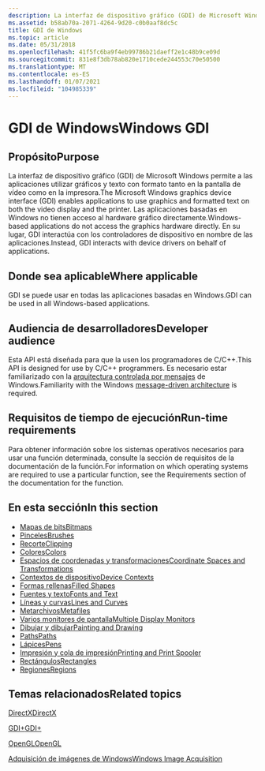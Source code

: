 ```yaml
---
description: La interfaz de dispositivo gráfico (GDI) de Microsoft Windows permite a las aplicaciones utilizar gráficos y texto con formato tanto en la pantalla de vídeo como en la impresora.
ms.assetid: b58ab70a-2071-4264-9d20-c0b0aaf8dc5c
title: GDI de Windows
ms.topic: article
ms.date: 05/31/2018
ms.openlocfilehash: 41f5fc6ba9f4eb99786b21daeff2e1c48b9ce09d
ms.sourcegitcommit: 831e8f3db78ab820e1710cede244553c70e50500
ms.translationtype: MT
ms.contentlocale: es-ES
ms.lasthandoff: 01/07/2021
ms.locfileid: "104985339"
---
```

# <a name="windows-gdi"></a><span data-ttu-id="e7591-103">GDI de Windows</span><span class="sxs-lookup"><span data-stu-id="e7591-103">Windows GDI</span></span>

## <a name="purpose"></a><span data-ttu-id="e7591-104">Propósito</span><span class="sxs-lookup"><span data-stu-id="e7591-104">Purpose</span></span>

<span data-ttu-id="e7591-105">La interfaz de dispositivo gráfico (GDI) de Microsoft Windows permite a las aplicaciones utilizar gráficos y texto con formato tanto en la pantalla de vídeo como en la impresora.</span><span class="sxs-lookup"><span data-stu-id="e7591-105">The Microsoft Windows graphics device interface (GDI) enables applications to use graphics and formatted text on both the video display and the printer.</span></span> <span data-ttu-id="e7591-106">Las aplicaciones basadas en Windows no tienen acceso al hardware gráfico directamente.</span><span class="sxs-lookup"><span data-stu-id="e7591-106">Windows-based applications do not access the graphics hardware directly.</span></span> <span data-ttu-id="e7591-107">En su lugar, GDI interactúa con los controladores de dispositivo en nombre de las aplicaciones.</span><span class="sxs-lookup"><span data-stu-id="e7591-107">Instead, GDI interacts with device drivers on behalf of applications.</span></span>

## <a name="where-applicable"></a><span data-ttu-id="e7591-108">Donde sea aplicable</span><span class="sxs-lookup"><span data-stu-id="e7591-108">Where applicable</span></span>

<span data-ttu-id="e7591-109">GDI se puede usar en todas las aplicaciones basadas en Windows.</span><span class="sxs-lookup"><span data-stu-id="e7591-109">GDI can be used in all Windows-based applications.</span></span>

## <a name="developer-audience"></a><span data-ttu-id="e7591-110">Audiencia de desarrolladores</span><span class="sxs-lookup"><span data-stu-id="e7591-110">Developer audience</span></span>

<span data-ttu-id="e7591-111">Esta API está diseñada para que la usen los programadores de C/C++.</span><span class="sxs-lookup"><span data-stu-id="e7591-111">This API is designed for use by C/C++ programmers.</span></span> <span data-ttu-id="e7591-112">Es necesario estar familiarizado con la [arquitectura controlada por mensajes](../learnwin32/window-messages.md) de Windows.</span><span class="sxs-lookup"><span data-stu-id="e7591-112">Familiarity with the Windows [message-driven architecture](../learnwin32/window-messages.md) is required.</span></span>

## <a name="run-time-requirements"></a><span data-ttu-id="e7591-113">Requisitos de tiempo de ejecución</span><span class="sxs-lookup"><span data-stu-id="e7591-113">Run-time requirements</span></span>

<span data-ttu-id="e7591-114">Para obtener información sobre los sistemas operativos necesarios para usar una función determinada, consulte la sección de requisitos de la documentación de la función.</span><span class="sxs-lookup"><span data-stu-id="e7591-114">For information on which operating systems are required to use a particular function, see the Requirements section of the documentation for the function.</span></span>

## <a name="in-this-section"></a><span data-ttu-id="e7591-115">En esta sección</span><span class="sxs-lookup"><span data-stu-id="e7591-115">In this section</span></span>

-   [<span data-ttu-id="e7591-116">Mapas de bits</span><span class="sxs-lookup"><span data-stu-id="e7591-116">Bitmaps</span></span>](bitmaps.md)
-   [<span data-ttu-id="e7591-117">Pinceles</span><span class="sxs-lookup"><span data-stu-id="e7591-117">Brushes</span></span>](brushes.md)
-   [<span data-ttu-id="e7591-118">Recorte</span><span class="sxs-lookup"><span data-stu-id="e7591-118">Clipping</span></span>](clipping.md)
-   [<span data-ttu-id="e7591-119">Colores</span><span class="sxs-lookup"><span data-stu-id="e7591-119">Colors</span></span>](colors.md)
-   [<span data-ttu-id="e7591-120">Espacios de coordenadas y transformaciones</span><span class="sxs-lookup"><span data-stu-id="e7591-120">Coordinate Spaces and Transformations</span></span>](coordinate-spaces-and-transformations.md)
-   [<span data-ttu-id="e7591-121">Contextos de dispositivo</span><span class="sxs-lookup"><span data-stu-id="e7591-121">Device Contexts</span></span>](device-contexts.md)
-   [<span data-ttu-id="e7591-122">Formas rellenas</span><span class="sxs-lookup"><span data-stu-id="e7591-122">Filled Shapes</span></span>](filled-shapes.md)
-   [<span data-ttu-id="e7591-123">Fuentes y texto</span><span class="sxs-lookup"><span data-stu-id="e7591-123">Fonts and Text</span></span>](fonts-and-text.md)
-   [<span data-ttu-id="e7591-124">Líneas y curvas</span><span class="sxs-lookup"><span data-stu-id="e7591-124">Lines and Curves</span></span>](lines-and-curves.md)
-   [<span data-ttu-id="e7591-125">Metarchivos</span><span class="sxs-lookup"><span data-stu-id="e7591-125">Metafiles</span></span>](metafiles.md)
-   [<span data-ttu-id="e7591-126">Varios monitores de pantalla</span><span class="sxs-lookup"><span data-stu-id="e7591-126">Multiple Display Monitors</span></span>](multiple-display-monitors.md)
-   [<span data-ttu-id="e7591-127">Dibujar y dibujar</span><span class="sxs-lookup"><span data-stu-id="e7591-127">Painting and Drawing</span></span>](painting-and-drawing.md)
-   [<span data-ttu-id="e7591-128">Paths</span><span class="sxs-lookup"><span data-stu-id="e7591-128">Paths</span></span>](paths.md)
-   [<span data-ttu-id="e7591-129">Lápices</span><span class="sxs-lookup"><span data-stu-id="e7591-129">Pens</span></span>](pens.md)
-   <span data-ttu-id="e7591-130">[Impresión y cola de impresión](/previous-versions//dd162860(v=vs.85))</span><span class="sxs-lookup"><span data-stu-id="e7591-130">[Printing and Print Spooler](/previous-versions//dd162860(v=vs.85))</span></span>
-   [<span data-ttu-id="e7591-131">Rectángulos</span><span class="sxs-lookup"><span data-stu-id="e7591-131">Rectangles</span></span>](rectangles.md)
-   [<span data-ttu-id="e7591-132">Regiones</span><span class="sxs-lookup"><span data-stu-id="e7591-132">Regions</span></span>](regions.md)

## <a name="related-topics"></a><span data-ttu-id="e7591-133">Temas relacionados</span><span class="sxs-lookup"><span data-stu-id="e7591-133">Related topics</span></span>

<dl> <dt>

[<span data-ttu-id="e7591-134">DirectX</span><span class="sxs-lookup"><span data-stu-id="e7591-134">DirectX</span></span>](https://msdn.microsoft.com/library/aa302281.aspx)
</dt> <dt>

[<span data-ttu-id="e7591-135">GDI+</span><span class="sxs-lookup"><span data-stu-id="e7591-135">GDI+</span></span>](../gdiplus/-gdiplus-gdi-start.md)
</dt> <dt>

[<span data-ttu-id="e7591-136">OpenGL</span><span class="sxs-lookup"><span data-stu-id="e7591-136">OpenGL</span></span>](../opengl/opengl.md)
</dt> <dt>

[<span data-ttu-id="e7591-137">Adquisición de imágenes de Windows</span><span class="sxs-lookup"><span data-stu-id="e7591-137">Windows Image Acquisition</span></span>](../wia/-wia-startpage.md)
</dt> </dl>

 

 
